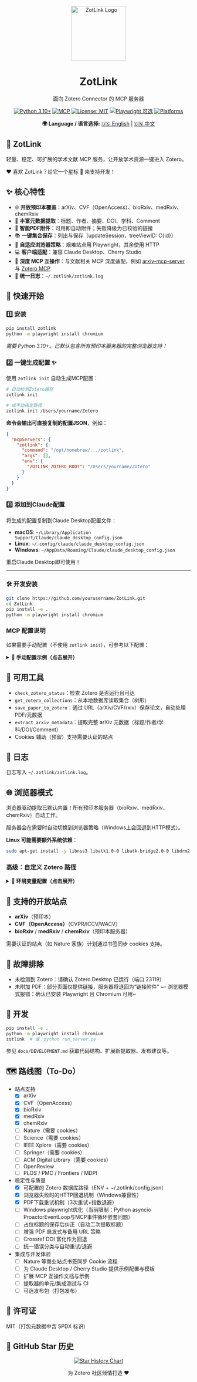 <div align="center">

<img src="https://pic-1313147768.cos.ap-chengdu.myqcloud.com/ZotLink/logo.png" alt="ZotLink Logo" width="150" height="150">

# ZotLink

面向 Zotero Connector 的 MCP 服务器

[![Python 3.10+](https://img.shields.io/badge/python-3.10+-blue.svg)](https://www.python.org/downloads/)
[![MCP](https://img.shields.io/badge/MCP-Compatible-green.svg)](https://modelcontextprotocol.io/)
[![License: MIT](https://img.shields.io/badge/License-MIT-yellow.svg)](https://opensource.org/licenses/MIT)
[![Playwright 可选](https://img.shields.io/badge/Playwright-可选-informational)]()
[![Platforms](https://img.shields.io/badge/平台-macOS%20|%20Linux-lightgrey)]()

**🌍 Language / 语言选择:**
[🇺🇸 English](README.md) | [🇨🇳 中文](README_zh.md)

</div>

## 🔗 ZotLink

轻量、稳定、可扩展的学术文献 MCP 服务，让开放学术资源一键进入 Zotero。

❤️ 喜欢 ZotLink？给它一个星标 🌟 来支持开发！

## ✨ 核心特性

- 🌐 **开放预印本覆盖**：arXiv、CVF（OpenAccess）、bioRxiv、medRxiv、chemRxiv
- 🧠 **丰富元数据提取**：标题、作者、摘要、DOI、学科、Comment
- 📄 **智能PDF附件**：可用即自动附件；失败降级为已校验的链接
- 📚 **一键集合保存**：列出与保存（updateSession，treeViewID: C{id}）
- 🧭 **自适应浏览器策略**：艰难站点用 Playwright，其余使用 HTTP
- 💻 **客户端适配**：兼容 Claude Desktop、Cherry Studio
- 🧩 **深度 MCP 互操作**：与文献相关 MCP 深度适配，例如 [arxiv-mcp-server](https://github.com/blazickjp/arxiv-mcp-server) 与 [Zotero MCP](https://github.com/54yyyu/zotero-mcp)
- 📝 **统一日志**：`~/.zotlink/zotlink.log`

## 🚀 快速开始

### 1️⃣ 安装

```bash
pip install zotlink
python -m playwright install chromium
```

*需要 Python 3.10+。已默认包含所有预印本服务器的完整浏览器支持！*

### 2️⃣ 一键生成配置 ✨

使用 `zotlink init` 自动生成MCP配置：

```bash
# 自动检测Zotero路径
zotlink init

# 或手动指定路径
zotlink init /Users/yourname/Zotero
```

**命令会输出可直接复制的配置JSON**，例如：

```json
{
  "mcpServers": {
    "zotlink": {
      "command": "/opt/homebrew/.../zotlink",
      "args": [],
      "env": {
        "ZOTLINK_ZOTERO_ROOT": "/Users/yourname/Zotero"
      }
    }
  }
}
```

### 3️⃣ 添加到Claude配置

将生成的配置复制到Claude Desktop配置文件：

- **macOS**: `~/Library/Application Support/Claude/claude_desktop_config.json`
- **Linux**: `~/.config/claude/claude_desktop_config.json`  
- **Windows**: `~/AppData/Roaming/Claude/claude_desktop_config.json`

重启Claude Desktop即可使用！

---

### 🛠️ 开发安装

```bash
git clone https://github.com/yourusername/ZotLink.git
cd ZotLink
pip install -e .
python -m playwright install chromium
```

### MCP 配置说明

如果需要手动配置（不使用 `zotlink init`），可参考以下配置：

<details>
<summary><b>📝 手动配置示例（点击展开）</b></summary>

**推荐配置**（简单 - 只需指定Zotero目录）：

```json
{
  "mcpServers": {
    "zotlink": {
      "command": "/path/to/zotlink",
      "args": [],
      "env": {
        "ZOTLINK_ZOTERO_ROOT": "/Users/yourname/Zotero"
      }
    }
  }
}
```

**高级配置**（分别指定路径）：

```json
{
  "mcpServers": {
    "zotlink": {
      "command": "/path/to/zotlink",
      "args": [],
      "env": {
        "ZOTLINK_ZOTERO_DB": "/Users/yourname/Zotero/zotero.sqlite",
        "ZOTLINK_ZOTERO_DIR": "/Users/yourname/Zotero/storage"
      }
    }
  }
}
```

**最简配置**（自动检测Zotero路径）：

```json
{
  "mcpServers": {
    "zotlink": { "command": "zotlink", "args": [] }
  }
}
```

**注意**: 使用 `env` 环境变量符合MCP标准，兼容所有MCP客户端（Claude Desktop、Cherry Studio等）。

</details>

## 🧰 可用工具

- `check_zotero_status`：检查 Zotero 是否运行且可达
- `get_zotero_collections`：从本地数据库读取集合（树形）
- `save_paper_to_zotero`：通过 URL（arXiv/CVF/rxiv）保存论文，自动处理 PDF/元数据
- `extract_arxiv_metadata`：提取完整 arXiv 元数据（标题/作者/学科/DOI/Comment）
- Cookies 辅助（预留）支持需要认证的站点

## 📁 日志

日志写入 `~/.zotlink/zotlink.log`。

## 🌐 浏览器模式

浏览器驱动提取已默认内置！所有预印本服务器（bioRxiv、medRxiv、chemRxiv）自动工作。

服务器会在需要时自动切换到浏览器策略（Windows上会回退到HTTP模式）。

**Linux 可能需要额外系统依赖**：
```bash
sudo apt-get install -y libnss3 libatk1.0-0 libatk-bridge2.0-0 libdrm2 libxkbcommon0 libgbm1 libasound2
```

### 高级：自定义 Zotero 路径

<details>
<summary><b>🔧 环境变量配置（点击展开）</b></summary>

**推荐方式 - 单目录**：
```bash
# macOS/Linux
export ZOTLINK_ZOTERO_ROOT=/Users/yourname/Zotero

# Windows PowerShell
$env:ZOTLINK_ZOTERO_ROOT='C:\Users\YourName\Zotero'
```

**高级方式 - 分别指定**：
```bash
# macOS/Linux
export ZOTLINK_ZOTERO_DB=/Users/yourname/Zotero/zotero.sqlite
export ZOTLINK_ZOTERO_DIR=/Users/yourname/Zotero/storage

# Windows PowerShell
$env:ZOTLINK_ZOTERO_DB='C:\Users\YourName\Zotero\zotero.sqlite'
$env:ZOTLINK_ZOTERO_DIR='C:\Users\YourName\Zotero\storage'
```

**本地配置文件** `~/.zotlink/config.json`：
```json
{
  "zotero": {
    "database_path": "/Users/yourname/Zotero/zotero.sqlite",
    "storage_dir": "/Users/yourname/Zotero/storage"
  }
}
```

**配置优先级**：环境变量 > MCP env配置 > 本地配置文件 > 自动检测

</details>

## 🧩 支持的开放站点

- **arXiv**（预印本）
- **CVF（OpenAccess）**（CVPR/ICCV/WACV）
- **bioRxiv** / **medRxiv** / **chemRxiv**（预印本服务器）

需要认证的站点（如 Nature 家族）计划通过书签同步 cookies 支持。

## 🧰 故障排除

- 未检测到 Zotero：请确认 Zotero Desktop 已运行（端口 23119）
- 未附加 PDF：部分页面仅提供链接，服务器将退回为“链接附件”
~- 浏览器模式报错：确认已安装 Playwright 且 Chromium 可用~

## 🧪 开发

```bash
pip install -e .
python -m playwright install chromium
zotlink  # 或：python run_server.py
```

参见 `docs/DEVELOPMENT.md` 获取代码结构、扩展新提取器、发布建议等。

## 🗺️ 路线图（To‑Do）

- 站点支持
  - [x] arXiv
  - [x] CVF（OpenAccess）
  - [x] bioRxiv
  - [x] medRxiv
  - [x] chemRxiv
  - [ ] Nature（需要 cookies）
  - [ ] Science（需要 cookies）
  - [ ] IEEE Xplore（需要 cookies）
  - [ ] Springer（需要 cookies）
  - [ ] ACM Digital Library（需要 cookies）
  - [ ] OpenReview
  - [ ] PLOS / PMC / Frontiers / MDPI

- 稳定性与质量
  - [x] 可配置的 Zotero 数据库路径（ENV + ~/.zotlink/config.json）
  - [x] 浏览器失败时的HTTP回退机制（Windows兼容性）
  - [x] PDF下载重试机制（3次重试+指数退避）
  - [ ] Windows playwright优化（当前限制：Python asyncio ProactorEventLoop与MCP事件循环嵌套问题）
  - [ ] 占位标题的保存后纠正（自动二次提取标题）
  - [ ] 增强 PDF 启发式与备用 URL 策略
  - [ ] Crossref DOI 富化作为回退
  - [ ] 统一错误分类与自动重试/退避

- 集成与开发体验
  - [ ] Nature 等商业站点书签同步 Cookie 流程
  - [ ] 为 Claude Desktop / Cherry Studio 提供示例配置与模板
  - [ ] 扩展 MCP 互操作文档与示例
  - [ ] 提取器的单元/集成测试与 CI
  - [ ] 可选发布包（打包发布）

## 📄 许可证

MIT（打包元数据中含 SPDX 标识）

## 🌟 GitHub Star 历史

<div align="center">

[![Star History Chart](https://api.star-history.com/svg?repos=tonybotni/zotlink&type=Date)](https://star-history.com/#tonybotni/zotlink&Date)

为 Zotero 社区倾情打造 ❤️

</div>
